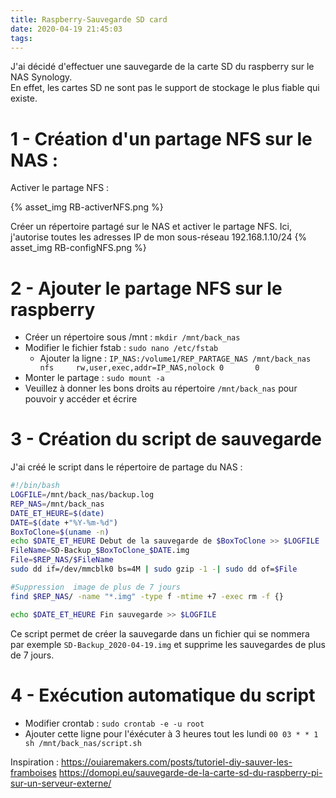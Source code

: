 ```yaml
---
title: Raspberry-Sauvegarde SD card
date: 2020-04-19 21:45:03
tags:
---
```


J'ai décidé d'effectuer une sauvegarde de la carte SD du raspberry sur le NAS Synology.  
En effet, les cartes SD ne sont pas le support de stockage le plus fiable qui existe.  

# 1 - Création d'un partage NFS sur le NAS : 
Activer le partage NFS :

{% asset_img RB-activerNFS.png %}

Créer un répertoire partagé sur le NAS et activer le partage NFS.
Ici, j'autorise toutes les adresses IP de mon sous-réseau 192.168.1.10/24
{% asset_img RB-configNFS.png %}

# 2 - Ajouter le partage NFS sur le raspberry

- Créer un répertoire sous /mnt : `mkdir /mnt/back_nas`
- Modifier le fichier fstab : `sudo nano /etc/fstab`
    - Ajouter la ligne : `IP_NAS:/volume1/REP_PARTAGE_NAS /mnt/back_nas nfs     rw,user,exec,addr=IP_NAS,nolock 0       0`
- Monter le partage : `sudo mount -a`
- Veuillez à donner les bons droits au répertoire `/mnt/back_nas` pour pouvoir y accéder et écrire

# 3 - Création du script de sauvegarde

J'ai créé le script dans le répertoire de partage du NAS :
``` sh
#!/bin/bash
LOGFILE=/mnt/back_nas/backup.log
REP_NAS=/mnt/back_nas
DATE_ET_HEURE=$(date)
DATE=$(date +"%Y-%m-%d")
BoxToClone=$(uname -n)
echo $DATE_ET_HEURE Debut de la sauvegarde de $BoxToClone >> $LOGFILE
FileName=SD-Backup_$BoxToClone_$DATE.img
File=$REP_NAS/$FileName
sudo dd if=/dev/mmcblk0 bs=4M | sudo gzip -1 -| sudo dd of=$File

#Suppression  image de plus de 7 jours
find $REP_NAS/ -name "*.img" -type f -mtime +7 -exec rm -f {} 

echo $DATE_ET_HEURE Fin sauvegarde >> $LOGFILE
```

Ce script permet de créer la sauvegarde dans un fichier qui se nommera par exemple `SD-Backup_2020-04-19.img` et supprime les sauvegardes de plus de 7 jours.


# 4 - Exécution automatique du script

- Modifier crontab : `sudo crontab -e -u root`
- Ajouter cette ligne pour l'éxécuter à 3 heures tout les lundi `00 03 * * 1 sh /mnt/back_nas/script.sh`

Inspiration : 
https://ouiaremakers.com/posts/tutoriel-diy-sauver-les-framboises
https://domopi.eu/sauvegarde-de-la-carte-sd-du-raspberry-pi-sur-un-serveur-externe/